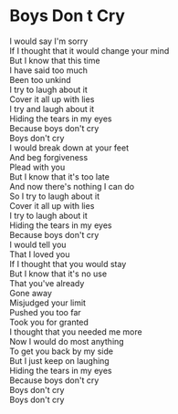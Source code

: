 # Boys Don t Cry

I would say I'm sorry  
If I thought that it would change your mind  
But I know that this time  
I have said too much  
Been too unkind  
I try to laugh about it  
Cover it all up with lies  
I try and laugh about it  
Hiding the tears in my eyes  
Because boys don't cry  
Boys don't cry  
I would break down at your feet  
And beg forgiveness  
Plead with you  
But I know that it's too late  
And now there's nothing I can do  
So I try to laugh about it  
Cover it all up with lies  
I try to laugh about it  
Hiding the tears in my eyes  
Because boys don't cry  
I would tell you  
That I loved you  
If I thought that you would stay  
But I know that it's no use  
That you've already  
Gone away  
Misjudged your limit  
Pushed you too far  
Took you for granted  
I thought that you needed me more  
Now I would do most anything  
To get you back by my side  
But I just keep on laughing  
Hiding the tears in my eyes  
Because boys don't cry  
Boys don't cry  
Boys don't cry
